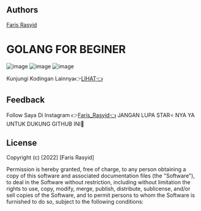 
## Authors
[Faris Rasyid](http://farisrasyid.my.id)
# GOLANG FOR BEGINER

![image](https://user-images.githubusercontent.com/85282829/209644224-2c9a605f-969b-4a94-b0c3-bdde5482be2d.png)
![image](https://user-images.githubusercontent.com/85282829/209644244-9c65c3b1-27fb-42a8-836c-d5fbe8b68ec7.png)
![image](https://user-images.githubusercontent.com/85282829/209644273-160e4305-27a9-4588-aa99-4b01bc0299b7.png)


Kunjungi Kodingan Lainnya👉[LIHAT👈](https://github.com/rasyid1003?tab=repositories)

## Feedback

Follow Saya Di Instagram 👉[Faris_Rasyid👈](https://www.instagram.com/_farisrasyid_/)
JANGAN LUPA STAR⭐ NYA YA UNTUK DUKUNG GITHUB INI🤩


## License

Copyright (c) [2022] [Faris Rasyid]

Permission is hereby granted, free of charge, to any person obtaining a copy
of this software and associated documentation files (the "Software"), to deal
in the Software without restriction, including without limitation the rights
to use, copy, modify, merge, publish, distribute, sublicense, and/or sell
copies of the Software, and to permit persons to whom the Software is
furnished to do so, subject to the following conditions:
